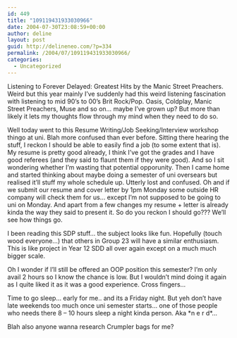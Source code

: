 ```yaml
---
id: 449
title: "109119431933030966"
date: 2004-07-30T23:08:59+00:00
author: deline
layout: post
guid: http://delineneo.com/?p=334
permalink: /2004/07/109119431933030966/
categories:
  - Uncategorized
---
```

Listening to Forever Delayed: Greatest Hits by the Manic Street Preachers. Weird but this year mainly I&#8217;ve suddenly had this weird listening fascination with listening to mid 90&#8217;s to 00&#8217;s Brit Rock/Pop. Oasis, Coldplay, Manic Street Preachers, Muse and so on&#8230; maybe I&#8217;ve grown up? But more than likely it lets my thoughts flow through my mind when they need to do so.

Well today went to this Resume Writing/Job Seeking/Interview workshop thingo at uni. Blah more confused than ever before. Sitting there hearing the stuff, I reckon I should be able to easily find a job (to some extent that is). My resume is pretty good already, I think I&#8217;ve got the grades and I have good referees (and they said to flaunt them if they were good). And so I sit wondering whether I&#8217;m wasting that potential opporunity. Then I came home and started thinking about maybe doing a semester of uni oversears but realised it&#8217;ll stuff my whole schedule up. Utterly lost and confused. Oh and if we submit our resume and cover letter by 1pm Monday some outside HR company will check them for us&#8230; except I&#8217;m not supposed to be going to uni on Monday. And apart from a few changes my resume + letter is already kinda the way they said to present it. So do you reckon I should go??? We&#8217;ll see how things go.

I been reading this SDP stuff&#8230; the subject looks like fun. Hopefully (touch wood everyone&#8230;) that others in Group 23 will have a similar enthusiasm. This is like project in Year 12 SDD all over again except on a much much bigger scale.

Oh I wonder if I&#8217;ll still be offered an OOP position this semester? I&#8217;m only avail 2 hours so I know the chance is low. But I wouldn&#8217;t mind doing it again as I quite liked it as it was a good experience. Cross fingers&#8230;

Time to go sleep&#8230; early for me.. and its a Friday night. But yeh don&#8217;t have late weekends too much once uni semester starts&#8230; one of those people who needs there 8 &#8211; 10 hours sleep a night kinda person. Aka \*n e r d\*&#8230;

Blah also anyone wanna research Crumpler bags for me?
